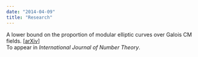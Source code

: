 ```yaml
---
date: "2014-04-09"
title: "Research"
---
```


A lower bound on the proportion of modular elliptic curves over Galois CM fields. [[arXiv](https://arxiv.org/abs/2203.00731)]  
To appear in *International Journal of Number Theory*.
